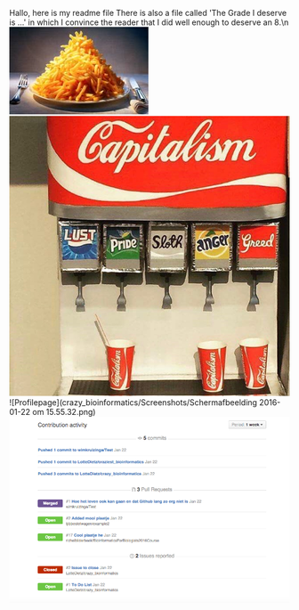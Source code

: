 Hallo, here is my readme file
There is also a file called 'The Grade I deserve is ...' in which I convince the reader that I did well enough to deserve an 8.\n
![Plaatje](plaatje.jpg)
![capitalismcoke](capitalism.jpg)
![Profilepage](crazy_bioinformatics/Screenshots/Schermafbeelding 2016-01-22 om 15.55.32.png)
![Profile](ScreenshotContributionActivity.png)
